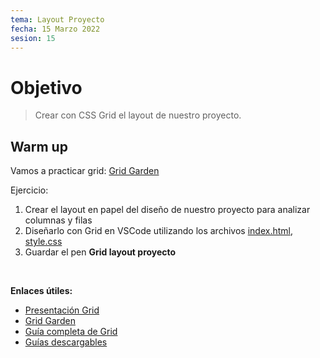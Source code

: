```yaml
---
tema: Layout Proyecto
fecha: 15 Marzo 2022
sesion: 15
---
```


# Objetivo

> Crear con CSS Grid el layout de nuestro proyecto.

## Warm up

Vamos a practicar grid: [Grid Garden](https://cssgridgarden.com)

Ejercicio:

1. Crear el layout en papel del diseño de nuestro proyecto para analizar columnas y filas
2. Diseñarlo con Grid en VSCode utilizando los archivos [index.html](https://bit.ly/3KJi2RZ), [style.css](https://bit.ly/3MT9MAQ)
3. Guardar el pen **Grid layout proyecto**

<br>

**Enlaces útiles:**

* [Presentación Grid](https://slides.com/michcodes/css-grid)
* [Grid Garden](https://cssgridgarden.com)
* [Guía completa de Grid](https://css-tricks.com/snippets/css/complete-guide-grid/)
* [Guías descargables](https://d.pr/f/Dkk69c)
